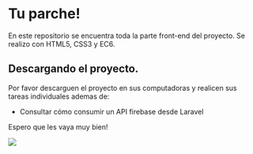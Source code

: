 # Tu parche!

En este repositorio se encuentra toda la parte front-end del proyecto. Se realizo con HTML5, CSS3 y EC6.

## Descargando el proyecto.
Por favor descarguen el proyecto en sus computadoras y realicen sus tareas individuales ademas de:
* Consultar cómo consumir un API firebase desde Laravel

Espero que les vaya muy bien!

<img src="https://media.giphy.com/media/3oeSAz6FqXCKuNFX6o/giphy.gif"/>
